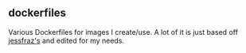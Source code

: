 ## dockerfiles

Various Dockerfiles for images I create/use.
A lot of it is just based off [jessfraz's](https://github.com/jessfraz/dockerfiles) and edited for my needs.
